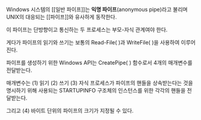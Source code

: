 Windows 시스템의 [[일반 파이프]]는 **익명 파이프**(anonymous pipe)라고 불리며 UNIX의 대응되는 [[파이프]]와 유사하게 동작한다.

이 파이프는 단방향이고 통신하는 두 프로세스는 부모-자식 관계여야 한다.

게다가 파이프의 읽기와 쓰기는 보통의 Read-File( )과 WriteFile( )을 사용하여 이루어진다.

파이프를 생성하기 위한 Windows API는 CreatePipe( ) 함수로서 4개의 매개변수를 전달받는다.

매개변수는 (1) 읽기 (2) 쓰기 (3) 자식 프로세스가 파이프의 핸들을 상속받는다는 것을 명시하기 위해 사용되는 STARTUPINFO 구조체의 인스턴스를 위한 각각의 핸들을 전달받는다.

그리고 (4) 바이트 단위의 파이프의 크기가 지정될 수 있다.
